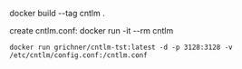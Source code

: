 docker build --tag cntlm .

create cntlm.conf:
docker run -it --rm cntlm

	docker run grichner/cntlm-tst:latest -d -p 3128:3128 -v /etc/cntlm/config.conf:/cntlm.conf 


